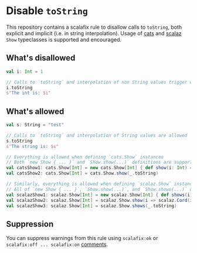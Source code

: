 # Disable `toString`

This repository contains a scalafix rule to disallow calls to `toString`, both explicit and implicit (i.e. in string
interpolation). Usage of [cats](https://github.com/typelevel/cats) and [scalaz](https://github.com/scalaz/scalaz) `Show`
typeclasses is supported and encouraged.

## What's disallowed

```scala
val i: Int = 1

// Calls to `toString` and interpolation of non String values trigger warnings
i.toString
s"The int is: $i"
```

## What's allowed

```scala
val s: String = "test"

// Calls to `toString` and interpolation of String values are allowed
s.toString
s"The string is: $s"

// Everything is allowed when defining `cats.Show` instances
// Both `new Show { ... }` and `Show.show(...)` definitions are supported
val catsShow1: cats.Show[Int] = new cats.Show[Int] { def show(i: Int) = i.toString }
val catsShow2: cats.Show[Int] = cats.Show.show(_.toString)

// Similarly, everything is allowed when defining `scalaz.Show` instances
// All of `new Show { ... }`, `Show.show(...)`, and `Show.shows(...)` definitions are supported
val scalazShow1: scalaz.Show[Int] = new scalaz.Show[Int] { def shows(i: Int) = i.toString }
val scalazShow2: scalaz.Show[Int] = scalaz.Show.show(i => scalaz.Cord(i.toString))
val scalazShow3: scalaz.Show[Int] = scalaz.Show.shows(_.toString)
```

## Suppression

You can suppress warnings from this rule using `scalafix:ok` or `scalafix:off ... scalafix:on`
[comments](https://scalacenter.github.io/scalafix/docs/users/suppression.html#comments).
